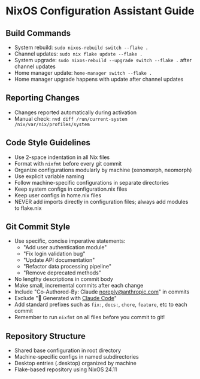 # NixOS Configuration Assistant Guide

## Build Commands
- System rebuild: `sudo nixos-rebuild switch --flake .`
- Channel updates: `sudo nix flake update --flake .`
- System upgrade:  `sudo nixos-rebuild --upgrade switch --flake .` after channel updates
- Home manager update: `home-manager switch --flake .`
- Home manager upgrade happens with update after channel updates

## Reporting Changes
- Changes reported automatically during activation
- Manual check: `nvd diff /run/current-system /nix/var/nix/profiles/system`

## Code Style Guidelines
- Use 2-space indentation in all Nix files
- Format with `nixfmt` before every git commit
- Organize configurations modularly by machine (xenomorph, neomorph)
- Use explicit variable naming
- Follow machine-specific configurations in separate directories
- Keep system configs in configuration.nix files
- Keep user configs in home.nix files
- NEVER add imports directly in configuration files; always add modules to flake.nix

## Git Commit Style
- Use specific, concise imperative statements:
  - "Add user authentication module"
  - "Fix login validation bug"
  - "Update API documentation"
  - "Refactor data processing pipeline"
  - "Remove deprecated methods"
- No lengthy descriptions in commit body
- Make small, incremental commits after each change
- Include "Co-Authored-By: Claude <noreply@anthropic.com>" in commits
- Exclude "🤖 Generated with [Claude Code](https://claude.ai/code)"
- Add standard prefixes such as `fix:`, `docs:`, `chore`, `feature`, etc to each commit
- Remember to run `nixfmt` on all files before you commit to git!

## Repository Structure
- Shared base configuration in root directory
- Machine-specific configs in named subdirectories
- Desktop entries (.desktop) organized by machine
- Flake-based repository using NixOS 24.11
